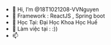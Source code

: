 - 👋 Hi, I’m @18T1021208-VVNguyen
- 👀 Framework : ReactJS , Spring boot 
- 🌱 Học Tại: Đại Học Khoa Học Huế
- 💞️ Làm việc tại : :))
- 📫 

<!---
18T1021208-VVNguyen/18T1021208-VVNguyen is a ✨ special ✨ repository because its `README.md` (this file) appears on your GitHub profile.
You can click the Preview link to take a look at your changes.
--->
